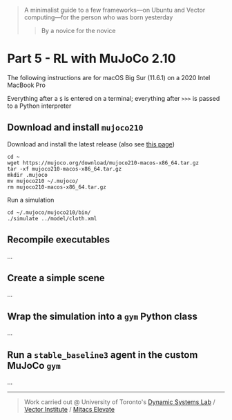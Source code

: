 > A minimalist guide to  a few frameworks⁠—on Ubuntu and Vector computing⁠—for the person who was born yesterday
>> By a novice for the novice

# Part 5 - RL with MuJoCo 2.10

The following instructions are for macOS Big Sur (11.6.1) on a 2020 Intel MacBook Pro

Everything after a `$` is entered on a terminal; everything after `>>>` is passed to a Python interpreter

## Download and install `mujoco210`

Download and install the latest release (also see [this page](https://mujoco.org/download))
```
cd ~
wget https://mujoco.org/download/mujoco210-macos-x86_64.tar.gz
tar -xf mujoco210-macos-x86_64.tar.gz
mkdir .mujoco
mv mujoco210 ~/.mujoco/
rm mujoco210-macos-x86_64.tar.gz
```
Run a simulation
```
cd ~/.mujoco/mujoco210/bin/
./simulate ../model/cloth.xml
```

## Recompile executables

...

## Create a simple scene

...

## Wrap the simulation into a `gym` Python class

...

## Run a `stable_baseline3` agent in the custom MuJoCo `gym`

...

-------
> Work carried out @ University of Toronto's [Dynamic Systems Lab](https://github.com/utiasDSL) / [Vector Institute](https://github.com/VectorInstitute) / [Mitacs Elevate](https://www.mitacs.ca/en/projects/multi-agent-reinforcement-learning-decentralized-uavugv-cooperative-exploration)

